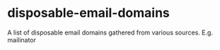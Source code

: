 # disposable-email-domains
A list of disposable email domains gathered from various sources. E.g. mailinator
